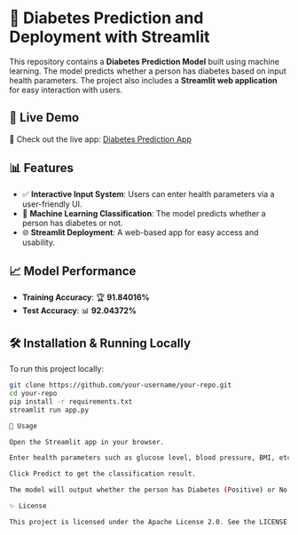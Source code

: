 # 🌟 Diabetes Prediction and Deployment with Streamlit  

This repository contains a **Diabetes Prediction Model** built using machine learning. The model predicts whether a person has diabetes based on input health parameters. The project also includes a **Streamlit web application** for easy interaction with users.  

## 🔗 Live Demo  
🚀 Check out the live app: [Diabetes Prediction App](https://diabetesprediction1model.streamlit.app/)  

## 📊 Features  
- ✅ **Interactive Input System**: Users can enter health parameters via a user-friendly UI.  
- 🤖 **Machine Learning Classification**: The model predicts whether a person has diabetes or not.  
- 🌐 **Streamlit Deployment**: A web-based app for easy access and usability.  

## 📈 Model Performance  
- **Training Accuracy**: 🏆 **91.84016%**  
- **Test Accuracy**: 📊 **92.04372%**  

## 🛠 Installation & Running Locally  
To run this project locally:  
```bash
git clone https://github.com/your-username/your-repo.git
cd your-repo
pip install -r requirements.txt
streamlit run app.py

🚀 Usage

Open the Streamlit app in your browser.

Enter health parameters such as glucose level, blood pressure, BMI, etc.

Click Predict to get the classification result.

The model will output whether the person has Diabetes (Positive) or No Diabetes (Negative).

✨ License

This project is licensed under the Apache License 2.0. See the LICENSE file for details.